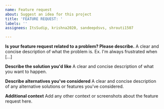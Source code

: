 ```yaml
---
name: Feature request
about: Suggest an idea for this project
title: 'FEATURE REQUEST: '
labels: ''
assignees: ItsSudip, krishna2020, sandeepdsvs, shrouti1507

---
```


**Is your feature request related to a problem? Please describe.**
A clear and concise description of what the problem is. Ex. I'm always frustrated when [...]

**Describe the solution you'd like**
A clear and concise description of what you want to happen.

**Describe alternatives you've considered**
A clear and concise description of any alternative solutions or features you've considered.

**Additional context**
Add any other context or screenshots about the feature request here.
